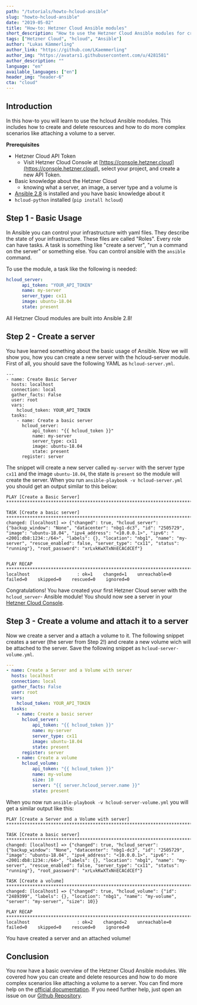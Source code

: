 ```yaml
---
path: "/tutorials/howto-hcloud-ansible"
slug: "howto-hcloud-ansible"
date: "2019-05-02"
title: "How-to: Hetzner Cloud Ansible modules"
short_description: "How to use the Hetzner Cloud Ansible modules for creating and managing resources on the Hetzner Cloud."
tags: ["Hetzner Cloud", "hcloud", "Ansible"]
author: "Lukas Kämmerling"
author_link: "https://github.com/LKaemmerling"
author_img: "https://avatars1.githubusercontent.com/u/4281581"
author_description: ""
language: "en"
available_languages: ["en"]
header_img: "header-6"
cta: "cloud"
---
```



## Introduction

In this how-to you will learn to use the hcloud Ansible modules. This includes how to create and delete resources and how to do more complex scenarios like attaching a volume to a server.

 **Prerequisites**

* Hetzner Cloud API Token
	* Visit Hetzner Cloud Console at [https://console.hetzner.cloud](https://console.hetzner.cloud), select your project, and create a new API Token.
* Basic knowledge about the Hetzner Cloud
  * knowing what a server, an image, a server type and a volume is
* [Ansible 2.8](https://docs.ansible.com/ansible/latest/installation_guide/intro_installation.html) is installed and you have basic knowledge about it
* `hcloud-python` installed (`pip install hcloud`)

## Step 1 - Basic Usage

In Ansible you can control your infrastructure with yaml files. They describe the state of your infrastructure. These files are called "Roles". Every role can have tasks. A task is something like "create a server", "run a command on the server" or something else. You can control ansible with the `ansible` command.

To use the module, a task like the following is needed:

```yml
hcloud_server:
      api_token: "YOUR_API_TOKEN"
      name: my-server
      server_type: cx11
      image: ubuntu-18.04
      state: present
```
All Hetzner Cloud modules are built into Ansible 2.8!

## Step 2 - Create a server
You have learned something about the basic usage of Ansible. Now we will show you, how you can create a new server with the hcloud-server module. First of all, you should save the following YAML as `hcloud-server.yml`.

```
---
- name: Create Basic Server
  hosts: localhost
  connection: local
  gather_facts: False
  user: root
  vars:
    hcloud_token: YOUR_API_TOKEN
  tasks:
    - name: Create a basic server
      hcloud_server:
          api_token: "{{ hcloud_token }}"
          name: my-server
          server_type: cx11
          image: ubuntu-18.04
          state: present
      register: server
```

The snippet will create a new server called `my-server` with the server type `cx11` and the image `ubuntu-18.04`, the state is `present` so the module will create the server.
When you run `ansible-playbook -v hcloud-server.yml` you should get an output similar to this below:

```
PLAY [Create a Basic Server] *************************************************************************************************************************************************************************************************************

TASK [Create a basic server] ********************************************************************************************************************************************************************************************************************************
changed: [localhost] => {"changed": true, "hcloud_server": {"backup_window": "None", "datacenter": "nbg1-dc3", "id": "2505729", "image": "ubuntu-18.04", "ipv4_address": "<10.0.0.1>", "ipv6": "<2001:db8:1234::/64>", "labels": {}, "location": "nbg1", "name": "my-server", "rescue_enabled": false, "server_type": "cx11", "status": "running"}, "root_password": "xrLvkKwXTxNnECACdCEf"}


PLAY RECAP **************************************************************************************************************************************************************************************************************************************************
localhost                  : ok=1    changed=1    unreachable=0    failed=0    skipped=0    rescued=0    ignored=0   
```

Congratulations! You have created your first Hetzner Cloud server with the `hcloud_server`- Ansible module!
You should now see a server in your [Hetzner Cloud Console](https://console.hetzner.cloud/).

## Step 3 - Create a volume and attach it to a server
Now we create a server and a attach a volume to it. The following snippet creates a server (the server from Step 2!) and create a new volume wich will be attached to the server. Save the following snippet as `hcloud-server-volume.yml`.

```yaml
---
- name: Create a Server and a Volume with server
  hosts: localhost
  connection: local
  gather_facts: False
  user: root
  vars:
    hcloud_token: YOUR_API_TOKEN
  tasks:
    - name: Create a basic server
      hcloud_server:
          api_token: "{{ hcloud_token }}"
          name: my-server
          server_type: cx11
          image: ubuntu-18.04
          state: present
      register: server
    - name: Create a volume
      hcloud_volume:
          api_token: "{{ hcloud_token }}"
          name: my-volume
          size: 10
          server: "{{ server.hcloud_server.name }}"
          state: present
```

When you now run `ansible-playbook -v hcloud-server-volume.yml` you will get a similar output like this:

```
PLAY [Create a Server and a Volume with server] *************************************************************************************************************************************************************************************************************

TASK [Create a basic server] ********************************************************************************************************************************************************************************************************************************
changed: [localhost] => {"changed": true, "hcloud_server": {"backup_window": "None", "datacenter": "nbg1-dc3", "id": "2505729", "image": "ubuntu-18.04", "ipv4_address": "<10.0.0.1>", "ipv6": "<2001:db8:1234::/64>", "labels": {}, "location": "nbg1", "name": "my-server", "rescue_enabled": false, "server_type": "cx11", "status": "running"}, "root_password": "xrLvkKwXTxNnECACdCEf"}

TASK [Create a volume] **************************************************************************************************************************************************************************************************************************************
changed: [localhost] => {"changed": true, "hcloud_volume": {"id": "2489399", "labels": {}, "location": "nbg1", "name": "my-volume", "server": "my-server", "size": 10}}

PLAY RECAP **************************************************************************************************************************************************************************************************************************************************
localhost                  : ok=2    changed=2    unreachable=0    failed=0    skipped=0    rescued=0    ignored=0   
```

You have created a server and an attached volume!

## Conclusion

You now have a basic overview of the Hetzner Cloud Ansible modules. We covered how you can create and delete resources and how to do more complex scenarios like attaching a volume to a server. You can find more help on the [official documentation](https://docs.ansible.com/ansible/latest/collections/hetzner/hcloud/index.html). If you need further help, just open an issue on our [Github Repository](https://github.com/ansible/ansible).
